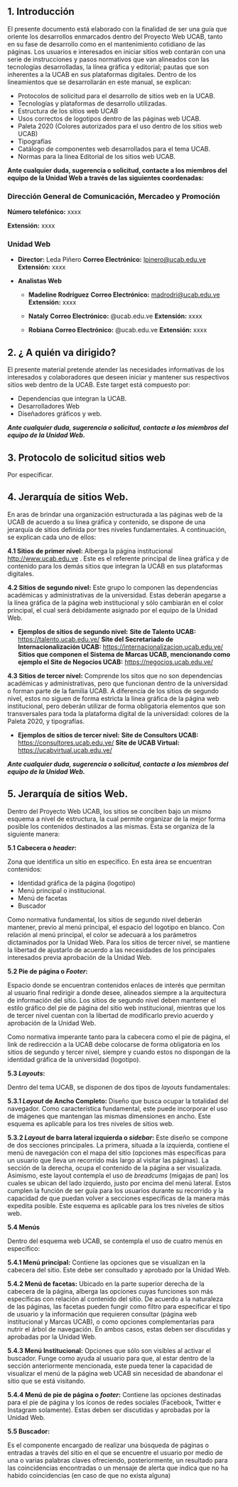 ## 1. Introducción 

 El presente documento está elaborado con la finalidad de ser una guía que oriente los desarrollos enmarcados dentro del Proyecto Web UCAB, tanto en su fase de desarrollo como en el mantenimiento cotidiano de las páginas. Los usuarios e interesados en iniciar sitios web contarán con una serie de instrucciones y pasos normativos que van alineados con las tecnologías desarrolladas, la línea gráfica y editorial; pautas que son inherentes a la UCAB en sus plataformas digitales.
 Dentro de los lineamientos que se desarrollarán en este manual, se explican:
 
-  Protocolos de solicitud para el desarrollo de sitios web en la UCAB.
-  Tecnologías y plataformas de desarrollo utilizadas.
-  Estructura de los sitios web UCAB
-  Usos correctos de logotipos dentro de las páginas web UCAB.
-  Paleta 2020 (Colores autorizados para el uso dentro de los sitios web UCAB)
-  Tipografías
-  Catálogo de componentes web desarrollados para el tema UCAB.
-  Normas para la línea Editorial de los sitios web UCAB. 

**Ante cualquier duda, sugerencia o solicitud, contacte a los miembros del equipo de la Unidad Web a través de las siguientes coordenadas:** 

### Dirección General de Comunicación, Mercadeo y Promoción 

**Número telefónico:** xxxx

**Extensión:** xxxx 

### Unidad Web

 - **Director:** Leda Piñero 
 **Correo Electrónico:** lpinero@ucab.edu.ve 
 **Extensión:** xxxx 

- **Analistas Web** 

   - **Madeline Rodríguez**
 **Correo Electrónico:** madrodri@ucab.edu.ve 
 **Extensión:** xxxx  

   - **Nataly**
 **Correo Electrónico:** @ucab.edu.ve 
 **Extensión:** xxxx 

  - **Robiana**
 **Correo Electrónico:** @ucab.edu.ve 
 **Extensión:** xxxx 
 
 ## 2. ¿ A quién va dirigido? 

El presente material pretende atender las necesidades informativas de los interesados y colaboradores que deseen iniciar y mantener sus respectivos sitios web dentro de la UCAB. Este target está compuesto por: 

- Dependencias que integran la UCAB.
- Desarrolladores Web
- Diseñadores gráficos y web. 

**_Ante cualquier duda, sugerencia o solicitud, contacte a los miembros del equipo de la Unidad Web._**

## 3.   Protocolo de solicitud sitios web
Por especificar. 

## 4. Jerarquía de sitios Web. 

En aras de brindar una organización estructurada a las páginas web de la UCAB de acuerdo a su línea gráfica y contenido, se dispone de una jerarquía de sitios definida por tres niveles fundamentales. A continuación, se explican cada uno de ellos:

  **4.1 Sitios de primer nivel:** Alberga la página institucional http://www.ucab.edu.ve . Este es el referente principal de línea gráfica y de contenido para los demás sitios que integran la UCAB en sus plataformas digitales. 

  **4.2 Sitios de segundo nivel:** Este grupo lo componen las dependencias académicas y administrativas de la universidad. Estas deberán apegarse a la línea gráfica de la página web institucional y sólo cambiarán en el color principal, el cual será debidamente asignado por el equipo de la Unidad Web.

  - **Ejemplos de sitios de segundo nivel:** 
  **Site de Talento UCAB:** https://talento.ucab.edu.ve/
  **Site del Secretariado de Internacionalización UCAB:** https://internacionalizacion.ucab.edu.ve/
  **Sitios que componen el Sistema de Marcas UCAB, mencionando como ejemplo el Site de Negocios UCAB:** https://negocios.ucab.edu.ve/ 



  **4.3 Sitios de tercer nivel:** Comprende los sitos que no son dependencias académicas y administrativas, pero que funcionan dentro de la universidad o forman parte de la familia UCAB. A diferencia de los sitios de segundo nivel, estos no siguen de forma estricta la línea gráfica de la página web institucional, pero deberán utilizar de forma obligatoria elementos que son transversales para toda la plataforma digital de la universidad: colores de la Paleta 2020, y tipografías. 

  - **Ejemplos de sitios de tercer nivel:** 
    **Site de Consultors UCAB:** https://consultores.ucab.edu.ve/
    **Site de UCAB Virtual:**  https://ucabvirtual.ucab.edu.ve/ 

**_Ante cualquier duda, sugerencia o solicitud, contacte a los miembros del equipo de la Unidad Web._** 

## 5. Jerarquía de sitios Web. 

Dentro del Proyecto Web UCAB, los sitios se conciben bajo un mismo esquema a nivel de estructura, la cual permite organizar de la mejor forma posible los contenidos destinados a las mismas. Esta se organiza de la siguiente manera:

**5.1 Cabecera o _header_:**

Zona que identifica un sitio en específico. En esta área se encuentran contenidos:
  - Identidad gráfica de la página (logotipo)
  - Menú principal o institucional.
  - Menú de facetas
  - Buscador 
  
Como normativa fundamental, los sitios de segundo nivel deberán mantener, previo al menú principal, el espacio del logotipo en blanco. Con relación al menú principal, el color se adecuará a los parámetros dictaminados por la Unidad Web. Para los sitios de tercer nivel, se mantiene la libertad de ajustarlo de acuerdo a las necesidades de los principales interesados previa aprobación de la Unidad Web. 

 **5.2 Pie de página o _Footer_:**

Espacio donde se encuentran contenidos enlaces de interés que permitan al usuario final redirigir a donde desee, alineados siempre a la arquitectura de información del sitio. Los sitios de segundo nivel deben mantener el estilo gráfico del pie de página del sitio web institucional, mientras que los de tercer nivel cuentan con la libertad de modificarlo previo acuerdo y aprobación de la Unidad Web.

Como normativa imperante tanto para la cabecera como el pie de página, el link de redirección a la UCAB debe colocarse de forma obligatoria en los sitios de segundo y tercer nivel, siempre y cuando estos no dispongan de la identidad gráfica de la universidad (logotipo). 

 **5.3 _Layouts_:** 

Dentro del tema UCAB, se disponen de dos tipos de _layouts_ fundamentales:

   **5.3.1 _Layout_ de Ancho Completo:** Diseño que busca ocupar la totalidad del navegador. Como característica fundamental, este puede incorporar el uso de imágenes que mantengan las mismas dimensiones en ancho. Este esquema es aplicable para los tres niveles de sitios web. 
  
  **5.3.2 _Layout_ de barra lateral izquierda o _sidebar_:** Este diseño se compone de dos secciones principales. La primera, situada a la izquierda, contiene el menú de navegación con el mapa del sitio (opciones más específicas para un usuario que lleva un recorrido más largo al visitar las páginas). La sección de la derecha, ocupa el contenido de la página a ser visualizada. Asimismo, este layout contempla el uso de _breadcums_ (migajas de pan) los cuales se ubican del lado izquierdo, justo por encima del menú lateral. Estos cumplen la función de ser guía para los usuarios durante su recorrido y la capacidad de que puedan volver a secciones específicas de la manera más expedita posible. Este esquema es aplicable para los tres niveles de sitios web.
  
  **5.4 Menús** 
  
  Dentro del esquema web UCAB, se contempla el uso de cuatro menús en específico:
  
**5.4.1 Menú principal:** Contiene las opciones que se visualizan en la cabecera del sitio. Este debe ser consultado y aprobado por la Unidad Web.

**5.4.2 Menú de facetas:** Ubicado en la parte superior derecha de la cabecera de la página, alberga las opciones cuyas funciones son más específicas con relación al contenido del sitio. De acuerdo a la naturaleza de las páginas, las facetas pueden fungir como filtro para especificar el tipo de usuario y la información que requieren consultar (página web institucional y Marcas UCAB), o como opciones complementarias para nutrir el árbol de navegación. En ambos casos, estas deben ser discutidas y aprobadas por la Unidad Web.

**5.4.3 Menú Institucional:** Opciones que sólo son visibles al activar el buscador. Funge como ayuda al usuario para que, al estar dentro de la sección anteriormente mencionada, este pueda tener la capacidad de visualizar el menú de la página web UCAB sin necesidad de abandonar el sitio que se está visitando. 

**5.4.4 Menú de pie de página o _footer_:** Contiene las opciones destinadas para el pie de página y los íconos de redes sociales (Facebook, Twitter e Instagram solamente). Estas deben ser discutidas y aprobadas por la Unidad Web.

**5.5 Buscador:** 

Es el componente encargado de realizar una búsqueda de páginas o entradas a través del sitio en el que se encuentre el usuario por medio de una o varias palabras claves ofreciendo, posteriormente, un resultado para las coincidencias encontradas o un mensaje de alerta que indica que no ha habido coincidencias (en caso de que no exista alguna)
